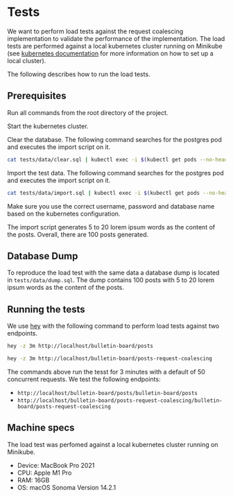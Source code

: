 # Tests

We want to perform load tests against the request coalescing implementation to validate the performance of the implementation. The load tests are performed against a local kubernetes cluster running on Minikube (see [kubernetes documentation](../k8s/README.md) for more information on how to set up a local cluster).

The following describes how to run the load tests.

## Prerequisites

Run all commands from the root directory of the project.

Start the kubernetes cluster.

Clear the database. The following command searches for the postgres pod and executes the import script on it.

```bash
cat tests/data/clear.sql | kubectl exec -i $(kubectl get pods --no-headers -o custom-columns=":metadata.name" | grep postgres) -- psql -U admin -d board-hub password
```

Import the test data. The following command searches for the postgres pod and executes the import script on it.

```bash
cat tests/data/import.sql | kubectl exec -i $(kubectl get pods --no-headers -o custom-columns=":metadata.name" | grep postgres) -- psql -U admin -d board-hub password
```

Make sure you use the correct username, password and database name based on the kubernetes configuration.

The import script generates 5 to 20 lorem ipsum words as the content of the posts. Overall, there are 100 posts generated.

## Database Dump

To reproduce the load test with the same data a database dump is located in `tests/data/dump.sql`. The dump contains 100 posts with 5 to 20 lorem ipsum words as the content of the posts.

## Running the tests

We use [hey](https://github.com/rakyll/hey) with the following command to perform load tests against two endpoints.

```bash
hey -z 3m http://localhost/bulletin-board/posts
```

```bash
hey -z 3m http://localhost/bulletin-board/posts-request-coalescing
```

The commands above run the tesst for 3 minutes with a default of 50 concurrent requests. We test the following endpoints:
- `http://localhost/bulletin-board/posts/bulletin-board/posts`
- `http://localhost/bulletin-board/posts-request-coalescing/bulletin-board/posts-request-coalescing`

## Machine specs

The load test was perfomed against a local kubernetes cluster running on Minikube.

- Device: MacBook Pro 2021
- CPU: Apple M1 Pro
- RAM: 16GB
- OS: macOS Sonoma Version 14.2.1





